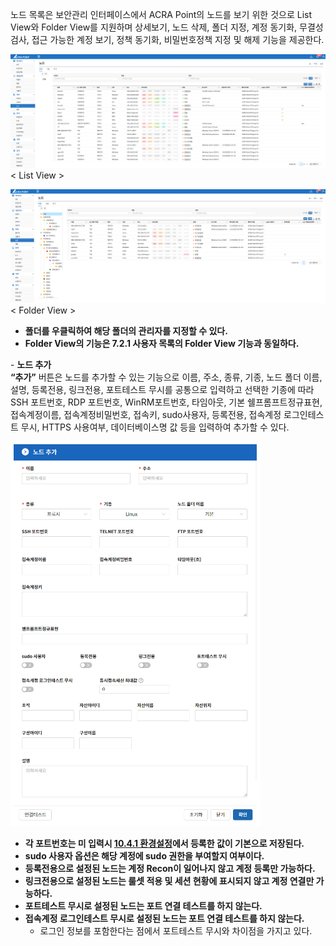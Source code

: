 노드 목록은 보안관리 인터페이스에서 ACRA Point의 노드를 보기 위한 것으로 List View와 Folder View를 지원하며 상세보기, 노드 삭제, 폴더 지정, 계정 동기화, 무결성 검사, 접근 가능한 계정 보기, 정책 동기화, 비밀번호정책 지정 및 해제 기능을 제공한다.

![리스트뷰](image.png)  
< List View >

![폴더뷰](image-1.png)  
< Folder View >

- **폴더를 우클릭하여 해당 폴더의 관리자를 지정할 수 있다.**
- **Folder View의 기능은 7.2.1 사용자 목록의 Folder View 기능과 동일하다.**

&#45; **노드 추가**  
**“추가”** 버튼은 노드를 추가할 수 있는 기능으로 이름, 주소, 종류, 기종, 노드 폴더 이름, 설명, 등록전용, 링크전용, 포트테스트 무시를 공통으로 입력하고 선택한 기종에 따라 SSH 포트번호, RDP 포트번호, WinRM포트번호, 타임아웃, 기본 쉘프롬프트정규표현, 접속계정이름, 접속계정비밀번호, 접속키, sudo사용자, 등록전용, 접속계정 로그인테스트 무시, HTTPS 사용여부, 데이터베이스명 값 등을 입력하여 추가할 수 있다.

![노드 추가](image-2.png)

- **각 포트번호는 미 입력시 [10.4.1 환경설정](http://localhost:3000/docs/관리/10.4%20제품설정/10.4.1%20환경설정/)에서 등록한 값이 기본으로 저장된다.**  
- **sudo 사용자 옵션은 해당 계정에 sudo 권한을 부여할지 여부이다.**  
- **등록전용으로 설정된 노드는 계정 Recon이 일어나지 않고 계정 등록만 가능하다.**  
- **링크전용으로 설정된 노드는 룰셋 적용 및 세션 현황에 표시되지 않고 계정 연결만 가능하다.**  
- **포트테스트 무시로 설정된 노드는 포트 연결 테스트를 하지 않는다.**  
- **접속계정 로그인테스트 무시로 설정된 노드는 포트 연결 테스트를 하지 않는다.**  
	* 로그인 정보를 포함한다는 점에서 포트테스트 무시와 차이점을 가지고 있다.
